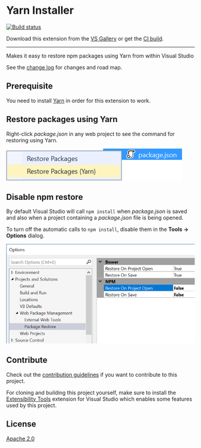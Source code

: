# Yarn Installer

[![Build status](https://ci.appveyor.com/api/projects/status/gme8733443an595v?svg=true)](https://ci.appveyor.com/project/madskristensen/yarninstaller)

<!-- Update the VS Gallery link after you upload the VSIX-->
Download this extension from the [VS Gallery](https://visualstudiogallery.msdn.microsoft.com/[GuidFromGallery])
or get the [CI build](http://vsixgallery.com/extension/54ec7bf0-19bb-467f-a5a5-15ad0492653b/).

---------------------------------------

Makes it easy to restore npm packages using Yarn from within Visual Studio

See the [change log](CHANGELOG.md) for changes and road map.

## Prerequisite
You need to install [Yarn](https://yarnpkg.com/) in order for this extension to work.

## Restore packages using Yarn
Right-click *package.json* in any web project to see the command for restoring using Yarn.

![Context menu](art/context-menu.png)

## Disable npm restore
By default Visual Studio will call `npm install` when *package.json* is saved and also when a project containing a *package.json* file is being opened.

To turn off the automatic calls to `npm install`, disable them in the **Tools -> Options** dialog.

![Options](art/options.png)

## Contribute
Check out the [contribution guidelines](.github/CONTRIBUTING.md)
if you want to contribute to this project.

For cloning and building this project yourself, make sure
to install the
[Extensibility Tools](https://visualstudiogallery.msdn.microsoft.com/ab39a092-1343-46e2-b0f1-6a3f91155aa6)
extension for Visual Studio which enables some features
used by this project.

## License
[Apache 2.0](LICENSE)